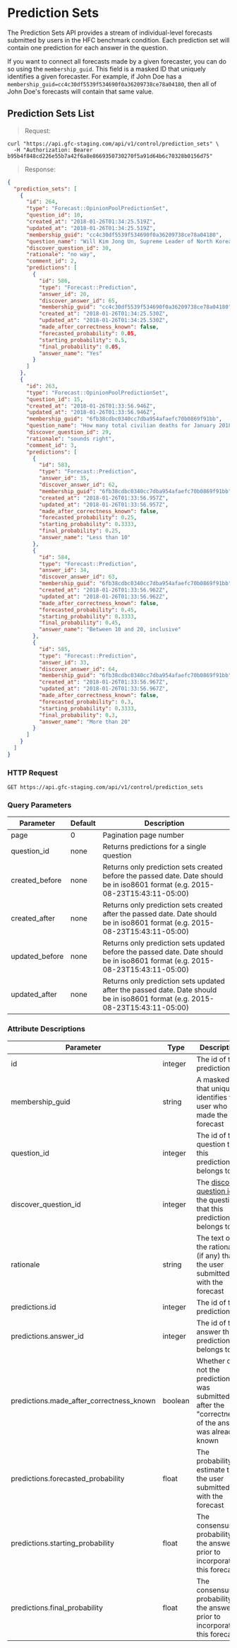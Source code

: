 
# Prediction Sets

The Prediction Sets API provides a stream of individual-level forecasts submitted by users in the HFC benchmark condition. Each prediction set will contain one prediction for each answer in the question.

If you want to connect all forecasts made by a given forecaster, you can do so using the `membership_guid`. This field is a masked ID that uniquely identifies a given forecaster. For example, if John Doe has a `membership_guid=cc4c30df5539f534690f0a36209738ce78a04180`, then all of John Doe's forecasts will contain that same value.

## Prediction Sets List

> Request:

```shell
curl "https://api.gfc-staging.com/api/v1/control/prediction_sets" \
  -H "Authorization: Bearer b95b4f848cd226e55b7a42f6a8e8669350730270f5a91d64b6c70328b0156d75"
```

> Response:

```json
{
  "prediction_sets": [
    {
      "id": 264,
      "type": "Forecast::OpinionPoolPredictionSet",
      "question_id": 10,
      "created_at": "2018-01-26T01:34:25.519Z",
      "updated_at": "2018-01-26T01:34:25.519Z",
      "membership_guid": "cc4c30df5539f534690f0a36209738ce78a04180",
      "question_name": "Will Kim Jong Un, Supreme Leader of North Korea, receive a haircut on 27 January 2018?",
      "discover_question_id": 30,
      "rationale": "no way",
      "comment_id": 2,
      "predictions": [
        {
          "id": 586,
          "type": "Forecast::Prediction",
          "answer_id": 20,
          "discover_answer_id": 65,
          "membership_guid": "cc4c30df5539f534690f0a36209738ce78a04180",
          "created_at": "2018-01-26T01:34:25.530Z",
          "updated_at": "2018-01-26T01:34:25.530Z",
          "made_after_correctness_known": false,
          "forecasted_probability": 0.05,
          "starting_probability": 0.5,
          "final_probability": 0.05,
          "answer_name": "Yes"
        }
      ]
    },
    {
      "id": 263,
      "type": "Forecast::OpinionPoolPredictionSet",
      "question_id": 15,
      "created_at": "2018-01-26T01:33:56.946Z",
      "updated_at": "2018-01-26T01:33:56.946Z",
      "membership_guid": "6fb38cdbc0340cc7dba954afaefc70b0869f91bb",
      "question_name": "How many total civilian deaths for January 2018 will the Syrian Network for Human Rights (SNHR) report?",
      "discover_question_id": 29,
      "rationale": "sounds right",
      "comment_id": 3,
      "predictions": [
        {
          "id": 583,
          "type": "Forecast::Prediction",
          "answer_id": 35,
          "discover_answer_id": 62,
          "membership_guid": "6fb38cdbc0340cc7dba954afaefc70b0869f91bb",
          "created_at": "2018-01-26T01:33:56.957Z",
          "updated_at": "2018-01-26T01:33:56.957Z",
          "made_after_correctness_known": false,
          "forecasted_probability": 0.25,
          "starting_probability": 0.3333,
          "final_probability": 0.25,
          "answer_name": "Less than 10"
        },
        {
          "id": 584,
          "type": "Forecast::Prediction",
          "answer_id": 34,
          "discover_answer_id": 63,
          "membership_guid": "6fb38cdbc0340cc7dba954afaefc70b0869f91bb",
          "created_at": "2018-01-26T01:33:56.962Z",
          "updated_at": "2018-01-26T01:33:56.962Z",
          "made_after_correctness_known": false,
          "forecasted_probability": 0.45,
          "starting_probability": 0.3333,
          "final_probability": 0.45,
          "answer_name": "Between 10 and 20, inclusive"
        },
        {
          "id": 585,
          "type": "Forecast::Prediction",
          "answer_id": 33,
          "discover_answer_id": 64,
          "membership_guid": "6fb38cdbc0340cc7dba954afaefc70b0869f91bb",
          "created_at": "2018-01-26T01:33:56.967Z",
          "updated_at": "2018-01-26T01:33:56.967Z",
          "made_after_correctness_known": false,
          "forecasted_probability": 0.3,
          "starting_probability": 0.3333,
          "final_probability": 0.3,
          "answer_name": "More than 20"
        }
      ]
    }
  ]
}
```

### HTTP Request


`GET https://api.gfc-staging.com/api/v1/control/prediction_sets`

### Query Parameters

Parameter | Default | Description
--------- | ------- | -----------
page | 0 | Pagination page number
question_id | none | Returns predictions for a single question
created_before | none | Returns only prediction sets created before the passed date. Date should be in iso8601 format (e.g. 2015-08-23T15:43:11-05:00)
created_after | none | Returns only prediction sets created after the passed date. Date should be in iso8601 format (e.g. 2015-08-23T15:43:11-05:00)
updated_before | none | Returns only prediction sets updated before the passed date. Date should be in iso8601 format (e.g. 2015-08-23T15:43:11-05:00)
updated_after | none | Returns only prediction sets updated after the passed date. Date should be in iso8601 format (e.g. 2015-08-23T15:43:11-05:00)


### Attribute Descriptions

Parameter | Type | Description
--------- | ------- | -----------
id | integer | The id of the prediction set
membership_guid | string | A masked ID that uniquely identifies the user who made the forecast
question_id | integer | The id of the question that this prediction set belongs to
discover_question_id | integer | The [discover question id](#question-id-vs-discover-question-id) of the question that this prediction set belongs to
rationale | string | The text of the rationale (if any) that the user submitted with the forecast
predictions.id | integer | The id of the prediction
predictions.answer_id | integer | The id of the answer this prediction belongs to
predictions.made_after_correctness_known | boolean | Whether or not the prediction was submitted after the "correctness" of the answer was already known
predictions.forecasted_probability | float | The probability estimate that the user submitted with the forecast
predictions.starting_probability | float | The consensus probability of the answer prior to incorporating this forecast
predictions.final_probability | float | The consensus probability of the answer prior to incorporating this forecast

